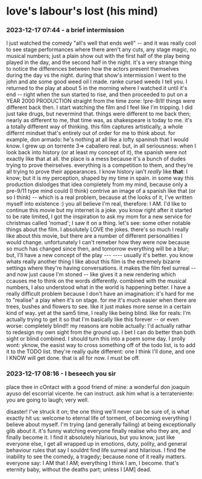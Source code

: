 # love's labour's lost (his mind)

### 2023-12-17 07:44 - a brief intermission

I just watched the comedy "all's well that ends well" -- and it was really cool to see stage performances where there aren't any cuts, any stage magic, no musical numbers; just a plain show out with the first half of the play being played in the day, and the second half in the night. it's a very strange thing to notice the differences between how the actors present themselves during the day vs the night. during that show's intermission I went to the john and ate some good weed oil I made. ranke cursed weeds I tell you. I returned to the play at about 5 in the morning where I watched it until it's end -- right when the sun started to rise, and then proceeded to put on a YEAR 2000 PRODUCTION straight from the time zone: !pre-9/ll! things were different back then. I start watching the film and I feel like I'm tripping. I did just take drugs, but nevermind that. things were different to me back then; nearly as different to me, that time was, as shakespeare is today to me. it's a totally different way of thinking. this film captures artistically, a whole differnt mindset that's entirely out of order for me to think about. for example, don armado: he's nothing at all like a lofty spaninsh that I would know. I grew up on torrente 3=> caballero real. but, in all seriousness: when I look back into history (or at least my concept of it), the spanish were not exactly like that at all. the place is a mess because it's a bunch of dudes trying to prove theirselves. everything is a competition to them, and they're all trying to prove their appearances. I know history ian't *really* like **that**: I know; but it is my perception, shaped by my time in spain. in some way this production dislodges that idea completely from my mind, because only a pre-9/11 type mind could (I think) contrive an image of a spanish like that (or so I think) -- which is a real problem, because at the looks of it, I've written myself into existence :) you all believe I'm real, therefore: I AM. I'd like to continue this movie but my internet is a joke. you know right after it started to be rate limited, I got the inspiration to ask my mom for a new service for christmas called 'nomad'; I saw it on a thing.
let's see: some other notable things about the film. I absolutely LOVE the jokes. there's so much I really like about this movie, but there are a number of different personalities I would change. unfortunately I can't remeber how they were now because so much has changed since then, and tomorrow everything will be a blur; but, I'll have a new concept of the play --- ---- usually it's better. you know whats really another thing I like about this film is the extremely bizarre settings where they're having conversations. it makes the film feel surreal -- and now just cause I'm stoned -- like gives it a new rendering which ccauses me to think on the words differently. combined with the musical numbers, I also understood what in the world is happening better. I have a really difficult problem because I don't have an imagination: it's hard for me to "realise" a play when it's on stage. for me it's much easier when there are trees, bushes and flowers to see. like it just makes more sense in a certain kind of way. yet at the sam5 time, I really like being blind. like for reals: I'm actually trying to get it so that I'm basically like this forever -- or even worse: completely blind!! my reasons are noble actually: I'd actually rathar to redesign my own sight from the ground up. I bet I can do better than both sight or blind combined.
I should turn this into a poem some day. I prolly wont: yknow, the easist way to cross something off of the todo list, is to add it to the TODO list. they're really quite different: one I think I'll done, and one I KNOW will get done. that is all for now. I must be off.

### 2023-12-17 08:16 - I beseech you sir

place thee in cOntact with a good friend of mine: a wonderful don joaquin ayuso del escorrial vicente. he can instruct. ask him what is a terrateniente: you are going to laugh; very well. 

disaster! I've struck it on; the one thing we'll never can be sure of, is what exactly hit us: welcome to eternal life of torment, of becoming everything I believe about myself. I'm trying (and generally failing) at being exceptionally glib about it. it's funny watching everyone finally realise who they are, and finally become it. I find it absolutely hilarious, but you know, just like everyone else, I get all wrapped up in emotions, duty, polity, and general behaviour rules that say I souldnt find life surreal and hilarious. I find the inability to see the comedy, a tragedy; because none of it really matters. everyone say: I AM that I AM; everything I think I am, I become. that's eternity baby, without the deaths part; unless I [AM] dead.
